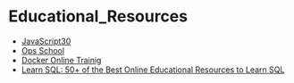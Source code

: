 # Educational_Resources

* [JavaScript30](javascript30.com)
* [Ops School](www.opsschool.org/en/latest/)
* [Docker Online Trainig](https://training.docker.com)
* [Learn SQL: 50+ of the Best Online Educational Resources to Learn SQL](https://hackerlists.com/learn-sql-online)

